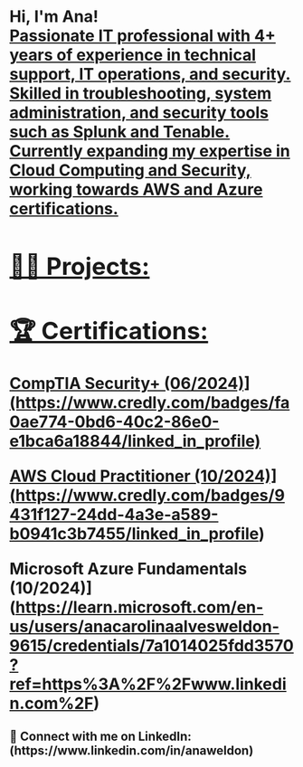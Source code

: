 <h1>Hi, I'm Ana! <br/><a href="https://github.com/acaweldon"> <a href="https://www.linkedin.com/in/anaweldon/"> Passionate IT professional with 4+ years of experience in technical support, IT operations, and security. Skilled in troubleshooting, system administration, and security tools such as Splunk and Tenable. Currently expanding my expertise in Cloud Computing and Security, working towards AWS and Azure certifications.

<h2>👨‍💻 Projects:</h2>
<h2>🏆 Certifications:</h2>CompTIA Security+ (06/2024)](https://www.credly.com/badges/fa0ae774-0bd6-40c2-86e0-e1bca6a18844/linked_in_profile)


AWS Cloud Practitioner (10/2024)](https://www.credly.com/badges/9431f127-24dd-4a3e-a589-b0941c3b7455/linked_in_profile)

Microsoft Azure Fundamentals (10/2024)](https://learn.microsoft.com/en-us/users/anacarolinaalvesweldon-9615/credentials/7a1014025fdd3570?ref=https%3A%2F%2Fwww.linkedin.com%2F)

<h2> 🤳 Connect with me on LinkedIn:(https://www.linkedin.com/in/anaweldon)


